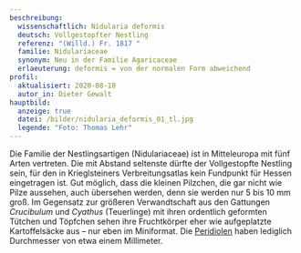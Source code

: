 ```yaml
---
beschreibung:
  wissenschaftlich: Nidularia deformis
  deutsch: Vollgestopfter Nestling
  referenz: "(Willd.) Fr. 1817 "
  familie: Nidulariaceae
  synonym: Neu in der Familie Agaricaceae
  erlaeuterung: deformis = von der normalen Form abweichend
profil:
  aktualisiert: 2020-08-10
  autor_in: Dieter Gewalt
hauptbild:
  anzeige: true
  datei: /bilder/nidularia_deformis_01_tl.jpg
  legende: "Foto: Thomas Lehr"
---
```

Die Familie der Nestlingsartigen (Nidulariaceae) ist in Mitteleuropa mit fünf Arten vertreten. Die mit Abstand seltenste dürfte der Vollgestopfte Nestling sein, für den in Krieglsteiners Verbreitungsatlas kein Fundpunkt für Hessen eingetragen ist. Gut möglich, dass die kleinen Pilzchen, die gar nicht wie Pilze aussehen, auch übersehen werden, denn sie werden nur 5 bis 10 mm groß. Im Gegensatz zur größeren Verwandtschaft aus den Gattungen *Crucibulum* und *Cyathus* (Teuerlinge) mit ihren ordentlich geformten Tütchen und Töpfchen sehen ihre Fruchtkörper eher wie aufgeplatzte Kartoffelsäcke aus – nur eben im Miniformat. Die [Peridiolen](Peridiolen "Glossar") haben lediglich Durchmesser von etwa einem Millimeter.